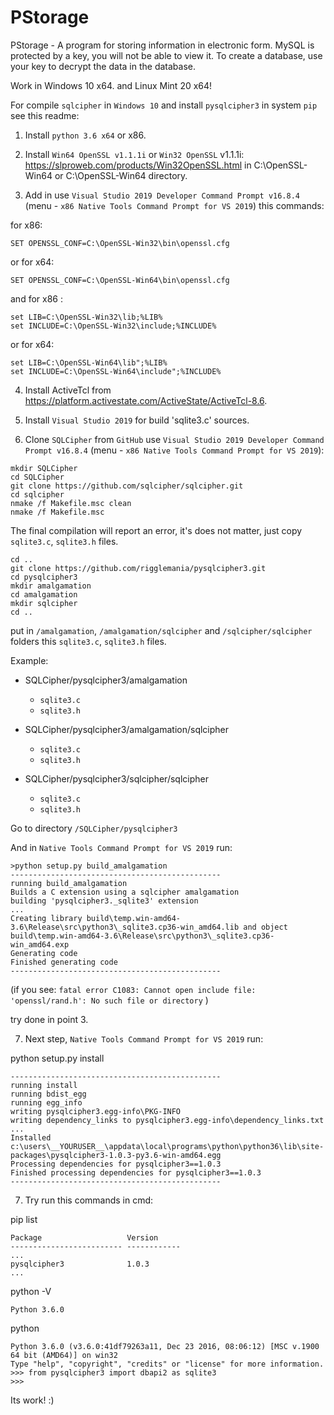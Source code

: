 # PStorage
PStorage - A program for storing information in electronic form. 
MySQL is protected by a key, you will not be able to view it. 
To create a database, use your key to decrypt the data in the database.

Work in Windows 10 x64. and Linux Mint 20 x64!
 
For compile `sqlcipher` in `Windows 10` and install `pysqlcipher3` in system `pip` see this readme:

1. Install `python 3.6 x64` or x86.

2. Install `Win64 OpenSSL v1.1.1i` or `Win32 OpenSSL` v1.1.1i: https://slproweb.com/products/Win32OpenSSL.html
in C:\OpenSSL-Win64 or C:\OpenSSL-Win64 directory.

3. Add in use `Visual Studio 2019 Developer Command Prompt v16.8.4` (menu - `x86 Native Tools Command Prompt for VS 2019`) this commands:

for x86:
```
SET OPENSSL_CONF=C:\OpenSSL-Win32\bin\openssl.cfg
```
or for x64:
```
SET OPENSSL_CONF=C:\OpenSSL-Win64\bin\openssl.cfg
```
and for x86 :
```
set LIB=C:\OpenSSL-Win32\lib;%LIB%
set INCLUDE=C:\OpenSSL-Win32\include;%INCLUDE%
```
or for x64:
```
set LIB=C:\OpenSSL-Win64\lib";%LIB%
set INCLUDE=C:\OpenSSL-Win64\include";%INCLUDE%
```
4. Install ActiveTcl from https://platform.activestate.com/ActiveState/ActiveTcl-8.6.

5. Install `Visual Studio 2019` for build 'sqlite3.c' sources.

6. Clone `SQLCipher` from `GitHub` use `Visual Studio 2019 Developer Command Prompt v16.8.4` (menu - `x86 Native Tools Command Prompt for VS 2019`):
```
mkdir SQLCipher
cd SQLCipher
git clone https://github.com/sqlcipher/sqlcipher.git
cd sqlcipher
nmake /f Makefile.msc clean
nmake /f Makefile.msc
```
The final compilation will report an error, it's does not matter, just copy `sqlite3.c`, `sqlite3.h` files.
```
cd ..
git clone https://github.com/rigglemania/pysqlcipher3.git
cd pysqlcipher3
mkdir amalgamation
cd amalgamation
mkdir sqlcipher
cd ..
```
put in `/amalgamation`, `/amalgamation/sqlcipher` and `/sqlcipher/sqlcipher` folders this `sqlite3.c`, `sqlite3.h` files.

Example:

- SQLCipher/pysqlcipher3/amalgamation
	- `sqlite3.c`
	- `sqlite3.h`
- SQLCipher/pysqlcipher3/amalgamation/sqlcipher
	- `sqlite3.c`
	- `sqlite3.h`
	
- SQLCipher/pysqlcipher3/sqlcipher/sqlcipher
	- `sqlite3.c`
	- `sqlite3.h`

Go to directory `/SQLCipher/pysqlcipher3`

And in `Native Tools Command Prompt for VS 2019` run:
```
>python setup.py build_amalgamation
-----------------------------------------------
running build_amalgamation
Builds a C extension using a sqlcipher amalgamation
building 'pysqlcipher3._sqlite3' extension
...
Creating library build\temp.win-amd64-3.6\Release\src\python3\_sqlite3.cp36-win_amd64.lib and object build\temp.win-amd64-3.6\Release\src\python3\_sqlite3.cp36-win_amd64.exp
Generating code
Finished generating code
-----------------------------------------------
```
   (if you see: 
```fatal error C1083: Cannot open include file: 'openssl/rand.h': No such file or directory```
   )

   try done in point 3.

7. Next step, `Native Tools Command Prompt for VS 2019` run:

python setup.py install
```
-----------------------------------------------
running install
running bdist_egg
running egg_info
writing pysqlcipher3.egg-info\PKG-INFO
writing dependency_links to pysqlcipher3.egg-info\dependency_links.txt
...
Installed c:\users\__YOURUSER__\appdata\local\programs\python\python36\lib\site-packages\pysqlcipher3-1.0.3-py3.6-win-amd64.egg
Processing dependencies for pysqlcipher3==1.0.3
Finished processing dependencies for pysqlcipher3==1.0.3
-----------------------------------------------
```

7. Try run this commands in cmd:

pip list
```
Package                   Version
------------------------- ------------
...
pysqlcipher3              1.0.3
...
```
python -V
```
Python 3.6.0
```
python
```
Python 3.6.0 (v3.6.0:41df79263a11, Dec 23 2016, 08:06:12) [MSC v.1900 64 bit (AMD64)] on win32
Type "help", "copyright", "credits" or "license" for more information.
>>> from pysqlcipher3 import dbapi2 as sqlite3
>>>
```
Its work! :)
